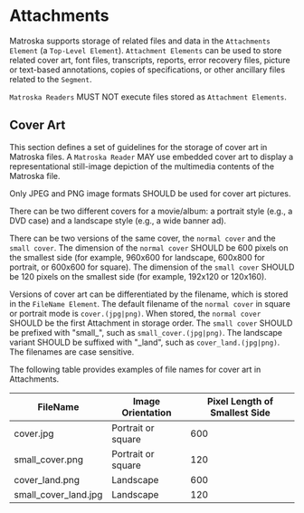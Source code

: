 ---
---

# Attachments

Matroska supports storage of related files and data in the `Attachments Element` (a `Top-Level Element`). `Attachment Elements` can be used to store related cover art, font files, transcripts, reports, error recovery files, picture or text-based annotations, copies of specifications, or other ancillary files related to the `Segment`.

`Matroska Readers` MUST NOT execute files stored as `Attachment Elements`.

## Cover Art

This section defines a set of guidelines for the storage of cover art in Matroska files. A `Matroska Reader` MAY use embedded cover art to display a representational still-image depiction of the multimedia contents of the Matroska file.

Only JPEG and PNG image formats SHOULD be used for cover art pictures.  

There can be two different covers for a movie/album: a portrait style (e.g., a DVD case) and a landscape style (e.g., a wide banner ad).

There can be two versions of the same cover, the `normal cover` and the `small cover`. The dimension of the `normal cover` SHOULD be 600 pixels on the smallest side (for example, 960x600 for landscape, 600x800 for portrait, or 600x600 for square). The dimension of the `small cover` SHOULD be 120 pixels on the smallest side (for example, 192x120 or 120x160).

Versions of cover art can be differentiated by the filename, which is stored in the `FileName Element`. The default filename of the `normal cover` in square or portrait mode is `cover.(jpg|png)`. When stored, the `normal cover` SHOULD be the first Attachment in storage order. The `small cover` SHOULD be prefixed with "small_", such as `small_cover.(jpg|png)`. The landscape variant SHOULD be suffixed with "\_land", such as `cover_land.(jpg|png)`. The filenames are case sensitive.

The following table provides examples of file names for cover art in Attachments.

| FileName             | Image Orientation  | Pixel Length of Smallest Side |
|----------------------|--------------------|-------------------------------|
| cover.jpg            | Portrait or square | 600                           |
| small_cover.png      | Portrait or square | 120                           |
| cover_land.png       | Landscape          | 600                           |
| small_cover_land.jpg | Landscape          | 120                           |
